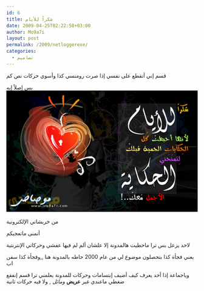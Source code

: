 ```yaml
---
id: 6
title: شكراً للأيام
date: 2009-04-25T02:22:58+03:00
author: Mo9a7i
layout: post
permalink: /2009/netloggerexe/
categories:
  - تصاميم
---
```

قسم إني أتقطع على نفسي إذا صرت رومنسي كذا وأسوي حركات نص كم

بس إصلاً إيه
![شكراً للأيام](/assets/files/2009/04/thanksd.jpg)


من خربشاتي الإلكترونية

أتمنى ماتعجبكم

لاحد يزعل بس ترا ماحطيت هالمدونة إلا علشان ألم لم فيها عفشي وحركاتي الإنترنتية

يعني فجأة كذا بتحصلون موضوع لي من عام 2000 حاطه بالمدونة هنا ,,وفجأة كذا سفن اب

وياجماعة إذا أحد يعرف كيف أضيف إبتسامات وحركات للمدونة يعلمني ترا قسم إنفقع ضغطي ماعندي غير **عريض** _ومائل_ , ولا فيه حركات ثانية